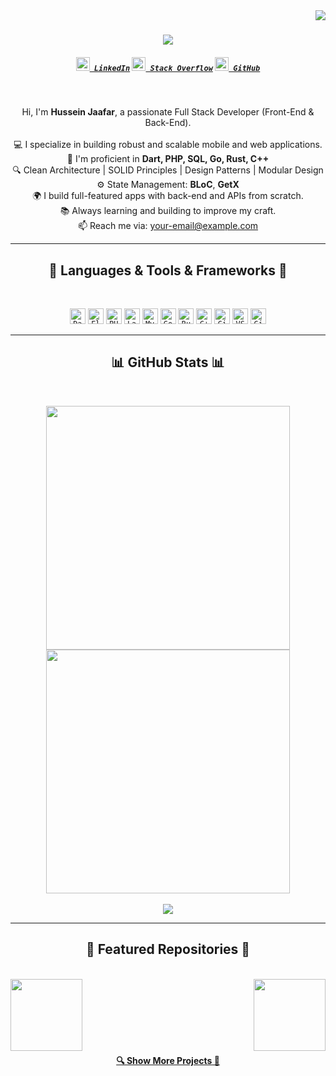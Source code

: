 
<img align="right" src="https://visitor-badge.laobi.icu/badge?page_id=developerishussein.developerishussein">

<h1 align="center">
  <a href="https://git.io/typing-svg">
    <img src="https://readme-typing-svg.herokuapp.com/?lines=Hello,+There!+👋;I'm+Hussein+Jaafar;Full+Stack+Developer;Welcome+to+my+GitHub!&center=true&size=30">
  </a>
</h1>

<h5 align="center">
  <code><a href="https://www.linkedin.com/in/your-linkedin" title="LinkedIn Profile"><img width="22" src="https://cdn.jsdelivr.net/gh/devicons/devicon/icons/linkedin/linkedin-original.svg"> LinkedIn</a></code>
  <code><a href="https://stackoverflow.com/users/your-id" title="Stack Overflow Profile"><img width="22" src="https://cdn.jsdelivr.net/gh/devicons/devicon/icons/stackoverflow/stackoverflow-original.svg"> Stack Overflow</a></code>
  <code><a href="https://github.com/developerishussein" title="GitHub Profile"><img width="22" src="https://cdn.jsdelivr.net/gh/devicons/devicon/icons/github/github-original.svg"> GitHub</a></code>
</h5>
<br>

<p align="center">
  Hi, I'm <b>Hussein Jaafar</b>, a passionate Full Stack Developer (Front-End & Back-End).
  <br>
  <br>
  💻 I specialize in building robust and scalable mobile and web applications.
  <br>
  🧠 I'm proficient in <b> Dart, PHP, SQL, Go, Rust, C++</b>
  <br>
  🔍 Clean Architecture | SOLID Principles | Design Patterns | Modular Design
  <br>
  ⚙️ State Management: <b>BLoC</b>, <b>GetX</b>
  <br>
  🌍 I build full-featured apps with back-end and APIs from scratch.
  <br>
  📚 Always learning and building to improve my craft.
  <br>
  📫 Reach me via: <a href="mailto:your-developerishussein@gmail.com">your-email@example.com</a>
</p>

<hr>

<h2 align="center">🚀 Languages & Tools & Frameworks 🚀</h2>
<br>
<p align="center">
  <code><img title="Dart" height="25" src="https://cdn.jsdelivr.net/gh/devicons/devicon/icons/dart/dart-original.svg"></code>
  <code><img title="Flutter" height="25" src="https://cdn.jsdelivr.net/gh/devicons/devicon/icons/flutter/flutter-original.svg"></code>
  <code><img title="PHP" height="25" src="https://cdn.jsdelivr.net/gh/devicons/devicon/icons/php/php-original.svg"></code>
  <code><img title="Laravel" height="25" src="https://cdn.jsdelivr.net/gh/devicons/devicon/icons/laravel/laravel-plain.svg"></code>
  <code><img title="MySQL" height="25" src="https://cdn.jsdelivr.net/gh/devicons/devicon/icons/mysql/mysql-original.svg"></code>
  <code><img title="Go" height="25" src="https://cdn.jsdelivr.net/gh/devicons/devicon/icons/go/go-original.svg"></code>
  <code><img title="Rust" height="25" src="https://cdn.jsdelivr.net/gh/devicons/devicon/icons/rust/rust-plain.svg"></code>
  <code><img title="C++" height="25" src="https://cdn.jsdelivr.net/gh/devicons/devicon/icons/cplusplus/cplusplus-original.svg"></code>
  <code><img title="Git" height="25" src="https://cdn.jsdelivr.net/gh/devicons/devicon/icons/git/git-original.svg"></code>
  <code><img title="VS Code" height="25" src="https://cdn.jsdelivr.net/gh/devicons/devicon/icons/vscode/vscode-original.svg"></code>
  <code><img title="GitHub" height="25" src="https://cdn.jsdelivr.net/gh/devicons/devicon/icons/github/github-original.svg"></code>
</p>

<hr>

<h2 align="center">📊 GitHub Stats 📊</h2>
<br>
<p align="center">
  <img width="390" src="https://streak-stats.demolab.com/?user=developerishussein&theme=react&border=61dafb&hide_border=true" />
  <img width="390" src="https://github-readme-stats.vercel.app/api?username=developerishussein&show_icons=true&theme=react&border_color=61dafb&hide_border=true" />
  <br><br>
  <img src="https://github-readme-stats.vercel.app/api/top-langs/?username=developerishussein&layout=compact&theme=react&hide_border=true" />
</p>

<hr>

<h2 align="center">📌 Featured Repositories 📌</h2>
<br>
<div width="100%" align="center">
  <a align="left" href="https://github.com/developerishussein/banking_mobile" title="Banking App"><img align="left" height="115" src="https://github-readme-stats.vercel.app/api/pin/?username=developerishussein&repo=banking_mobile&theme=react&border_color=61dafb&border_radius=10"></a>
  <a align="right" href="https://github.com/developerishussein/medic_meditation_app" title="Meditation App"><img align="right" height="115" src="https://github-readme-stats.vercel.app/api/pin/?username=developerishussein&repo=medic_meditation_app&theme=react&border_color=61dafb&border_radius=10"></a>
</div>
<br/><br/><br/><br/><br/><br/>

<h4 align="center">
  <a href="https://github.com/developerishussein?tab=repositories" title="Show Repositories">🔍 Show More Projects 🔎</a>
</h4>
